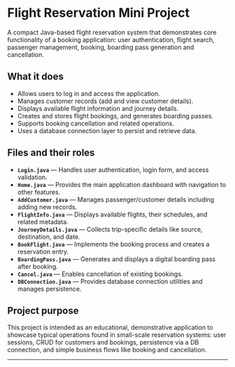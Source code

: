 # Flight Reservation Mini Project

A compact Java-based flight reservation system that demonstrates core functionality of a booking application: user authentication, flight search, passenger management, booking, boarding pass generation and cancellation.

## What it does

- Allows users to log in and access the application.
- Manages customer records (add and view customer details).
- Displays available flight information and journey details.
- Creates and stores flight bookings, and generates boarding passes.
- Supports booking cancellation and related operations.
- Uses a database connection layer to persist and retrieve data.

## Files and their roles

- **`Login.java`** — Handles user authentication, login form, and access validation.
- **`Home.java`** — Provides the main application dashboard with navigation to other features.
- **`AddCustomer.java`** — Manages passenger/customer details including adding new records.
- **`FlightInfo.java`** — Displays available flights, their schedules, and related metadata.
- **`JourneyDetails.java`** — Collects trip-specific details like source, destination, and date.
- **`BookFlight.java`** — Implements the booking process and creates a reservation entry.
- **`BoardingPass.java`** — Generates and displays a digital boarding pass after booking.
- **`Cancel.java`** — Enables cancellation of existing bookings.
- **`DBConnection.java`** — Provides database connection utilities and manages persistence.

## Project purpose

This project is intended as an educational, demonstrative application to showcase typical operations found in small-scale reservation systems: user sessions, CRUD for customers and bookings, persistence via a DB connection, and simple business flows like booking and cancellation.

---
